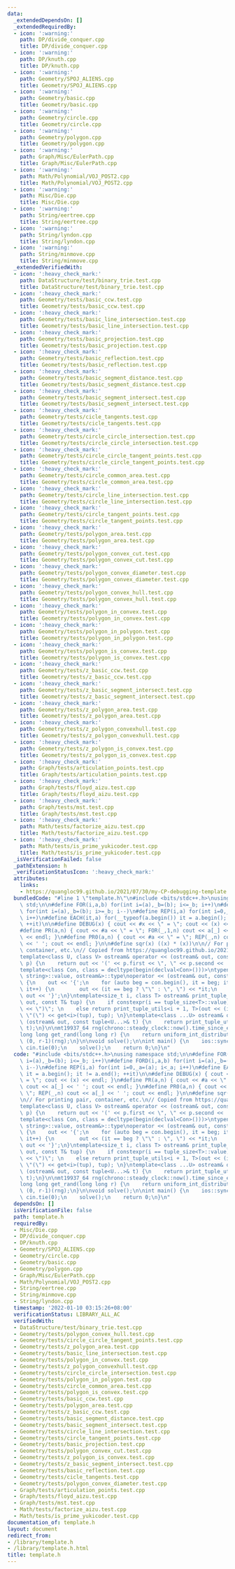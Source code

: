 ```yaml
---
data:
  _extendedDependsOn: []
  _extendedRequiredBy:
  - icon: ':warning:'
    path: DP/divide_conquer.cpp
    title: DP/divide_conquer.cpp
  - icon: ':warning:'
    path: DP/knuth.cpp
    title: DP/knuth.cpp
  - icon: ':warning:'
    path: Geometry/SPOJ_ALIENS.cpp
    title: Geometry/SPOJ_ALIENS.cpp
  - icon: ':warning:'
    path: Geometry/basic.cpp
    title: Geometry/basic.cpp
  - icon: ':warning:'
    path: Geometry/circle.cpp
    title: Geometry/circle.cpp
  - icon: ':warning:'
    path: Geometry/polygon.cpp
    title: Geometry/polygon.cpp
  - icon: ':warning:'
    path: Graph/Misc/EulerPath.cpp
    title: Graph/Misc/EulerPath.cpp
  - icon: ':warning:'
    path: Math/Polynomial/VOJ_POST2.cpp
    title: Math/Polynomial/VOJ_POST2.cpp
  - icon: ':warning:'
    path: Misc/Die.cpp
    title: Misc/Die.cpp
  - icon: ':warning:'
    path: String/eertree.cpp
    title: String/eertree.cpp
  - icon: ':warning:'
    path: String/lyndon.cpp
    title: String/lyndon.cpp
  - icon: ':warning:'
    path: String/minmove.cpp
    title: String/minmove.cpp
  _extendedVerifiedWith:
  - icon: ':heavy_check_mark:'
    path: DataStructure/test/binary_trie.test.cpp
    title: DataStructure/test/binary_trie.test.cpp
  - icon: ':heavy_check_mark:'
    path: Geometry/tests/basic_ccw.test.cpp
    title: Geometry/tests/basic_ccw.test.cpp
  - icon: ':heavy_check_mark:'
    path: Geometry/tests/basic_line_intersection.test.cpp
    title: Geometry/tests/basic_line_intersection.test.cpp
  - icon: ':heavy_check_mark:'
    path: Geometry/tests/basic_projection.test.cpp
    title: Geometry/tests/basic_projection.test.cpp
  - icon: ':heavy_check_mark:'
    path: Geometry/tests/basic_reflection.test.cpp
    title: Geometry/tests/basic_reflection.test.cpp
  - icon: ':heavy_check_mark:'
    path: Geometry/tests/basic_segment_distance.test.cpp
    title: Geometry/tests/basic_segment_distance.test.cpp
  - icon: ':heavy_check_mark:'
    path: Geometry/tests/basic_segment_intersect.test.cpp
    title: Geometry/tests/basic_segment_intersect.test.cpp
  - icon: ':heavy_check_mark:'
    path: Geometry/tests/cicle_tangents.test.cpp
    title: Geometry/tests/cicle_tangents.test.cpp
  - icon: ':heavy_check_mark:'
    path: Geometry/tests/circle_circle_intersection.test.cpp
    title: Geometry/tests/circle_circle_intersection.test.cpp
  - icon: ':heavy_check_mark:'
    path: Geometry/tests/circle_circle_tangent_points.test.cpp
    title: Geometry/tests/circle_circle_tangent_points.test.cpp
  - icon: ':heavy_check_mark:'
    path: Geometry/tests/circle_common_area.test.cpp
    title: Geometry/tests/circle_common_area.test.cpp
  - icon: ':heavy_check_mark:'
    path: Geometry/tests/circle_line_intersection.test.cpp
    title: Geometry/tests/circle_line_intersection.test.cpp
  - icon: ':heavy_check_mark:'
    path: Geometry/tests/circle_tangent_points.test.cpp
    title: Geometry/tests/circle_tangent_points.test.cpp
  - icon: ':heavy_check_mark:'
    path: Geometry/tests/polygon_area.test.cpp
    title: Geometry/tests/polygon_area.test.cpp
  - icon: ':heavy_check_mark:'
    path: Geometry/tests/polygon_convex_cut.test.cpp
    title: Geometry/tests/polygon_convex_cut.test.cpp
  - icon: ':heavy_check_mark:'
    path: Geometry/tests/polygon_convex_diameter.test.cpp
    title: Geometry/tests/polygon_convex_diameter.test.cpp
  - icon: ':heavy_check_mark:'
    path: Geometry/tests/polygon_convex_hull.test.cpp
    title: Geometry/tests/polygon_convex_hull.test.cpp
  - icon: ':heavy_check_mark:'
    path: Geometry/tests/polygon_in_convex.test.cpp
    title: Geometry/tests/polygon_in_convex.test.cpp
  - icon: ':heavy_check_mark:'
    path: Geometry/tests/polygon_in_polygon.test.cpp
    title: Geometry/tests/polygon_in_polygon.test.cpp
  - icon: ':heavy_check_mark:'
    path: Geometry/tests/polygon_is_convex.test.cpp
    title: Geometry/tests/polygon_is_convex.test.cpp
  - icon: ':heavy_check_mark:'
    path: Geometry/tests/z_basic_ccw.test.cpp
    title: Geometry/tests/z_basic_ccw.test.cpp
  - icon: ':heavy_check_mark:'
    path: Geometry/tests/z_basic_segment_intersect.test.cpp
    title: Geometry/tests/z_basic_segment_intersect.test.cpp
  - icon: ':heavy_check_mark:'
    path: Geometry/tests/z_polygon_area.test.cpp
    title: Geometry/tests/z_polygon_area.test.cpp
  - icon: ':heavy_check_mark:'
    path: Geometry/tests/z_polygon_convexhull.test.cpp
    title: Geometry/tests/z_polygon_convexhull.test.cpp
  - icon: ':heavy_check_mark:'
    path: Geometry/tests/z_polygon_is_convex.test.cpp
    title: Geometry/tests/z_polygon_is_convex.test.cpp
  - icon: ':heavy_check_mark:'
    path: Graph/tests/articulation_points.test.cpp
    title: Graph/tests/articulation_points.test.cpp
  - icon: ':heavy_check_mark:'
    path: Graph/tests/floyd_aizu.test.cpp
    title: Graph/tests/floyd_aizu.test.cpp
  - icon: ':heavy_check_mark:'
    path: Graph/tests/mst.test.cpp
    title: Graph/tests/mst.test.cpp
  - icon: ':heavy_check_mark:'
    path: Math/tests/factorize_aizu.test.cpp
    title: Math/tests/factorize_aizu.test.cpp
  - icon: ':heavy_check_mark:'
    path: Math/tests/is_prime_yukicoder.test.cpp
    title: Math/tests/is_prime_yukicoder.test.cpp
  _isVerificationFailed: false
  _pathExtension: h
  _verificationStatusIcon: ':heavy_check_mark:'
  attributes:
    links:
    - https://quangloc99.github.io/2021/07/30/my-CP-debugging-template.html
  bundledCode: "#line 1 \"template.h\"\n#include <bits/stdc++.h>\nusing namespace\
    \ std;\n\n#define FOR(i,a,b) for(int i=(a),_b=(b); i<=_b; i++)\n#define FORD(i,a,b)\
    \ for(int i=(a),_b=(b); i>=_b; i--)\n#define REP(i,a) for(int i=0,_a=(a); i<_a;\
    \ i++)\n#define EACH(it,a) for(__typeof(a.begin()) it = a.begin(); it != a.end();\
    \ ++it)\n\n#define DEBUG(x) { cout << #x << \" = \"; cout << (x) << endl; }\n\
    #define PR(a,n) { cout << #a << \" = \"; FOR(_,1,n) cout << a[_] << ' '; cout\
    \ << endl; }\n#define PR0(a,n) { cout << #a << \" = \"; REP(_,n) cout << a[_]\
    \ << ' '; cout << endl; }\n\n#define sqr(x) ((x) * (x))\n\n// For printing pair,\
    \ container, etc.\n// Copied from https://quangloc99.github.io/2021/07/30/my-CP-debugging-template.html\n\
    template<class U, class V> ostream& operator << (ostream& out, const pair<U, V>&\
    \ p) {\n    return out << '(' << p.first << \", \" << p.second << ')';\n}\n\n\
    template<class Con, class = decltype(begin(declval<Con>()))>\ntypename enable_if<!is_same<Con,\
    \ string>::value, ostream&>::type\noperator << (ostream& out, const Con& con)\
    \ {\n    out << '{';\n    for (auto beg = con.begin(), it = beg; it != con.end();\
    \ it++) {\n        out << (it == beg ? \"\" : \", \") << *it;\n    }\n    return\
    \ out << '}';\n}\ntemplate<size_t i, class T> ostream& print_tuple_utils(ostream&\
    \ out, const T& tup) {\n    if constexpr(i == tuple_size<T>::value) return out\
    \ << \")\"; \n    else return print_tuple_utils<i + 1, T>(out << (i ? \", \" :\
    \ \"(\") << get<i>(tup), tup); \n}\ntemplate<class ...U> ostream& operator <<\
    \ (ostream& out, const tuple<U...>& t) {\n    return print_tuple_utils<0, tuple<U...>>(out,\
    \ t);\n}\n\nmt19937_64 rng(chrono::steady_clock::now().time_since_epoch().count());\n\
    long long get_rand(long long r) {\n    return uniform_int_distribution<long long>\
    \ (0, r-1)(rng);\n}\n\nvoid solve();\n\nint main() {\n    ios::sync_with_stdio(0);\
    \ cin.tie(0);\n    solve();\n    return 0;\n}\n"
  code: "#include <bits/stdc++.h>\nusing namespace std;\n\n#define FOR(i,a,b) for(int\
    \ i=(a),_b=(b); i<=_b; i++)\n#define FORD(i,a,b) for(int i=(a),_b=(b); i>=_b;\
    \ i--)\n#define REP(i,a) for(int i=0,_a=(a); i<_a; i++)\n#define EACH(it,a) for(__typeof(a.begin())\
    \ it = a.begin(); it != a.end(); ++it)\n\n#define DEBUG(x) { cout << #x << \"\
    \ = \"; cout << (x) << endl; }\n#define PR(a,n) { cout << #a << \" = \"; FOR(_,1,n)\
    \ cout << a[_] << ' '; cout << endl; }\n#define PR0(a,n) { cout << #a << \" =\
    \ \"; REP(_,n) cout << a[_] << ' '; cout << endl; }\n\n#define sqr(x) ((x) * (x))\n\
    \n// For printing pair, container, etc.\n// Copied from https://quangloc99.github.io/2021/07/30/my-CP-debugging-template.html\n\
    template<class U, class V> ostream& operator << (ostream& out, const pair<U, V>&\
    \ p) {\n    return out << '(' << p.first << \", \" << p.second << ')';\n}\n\n\
    template<class Con, class = decltype(begin(declval<Con>()))>\ntypename enable_if<!is_same<Con,\
    \ string>::value, ostream&>::type\noperator << (ostream& out, const Con& con)\
    \ {\n    out << '{';\n    for (auto beg = con.begin(), it = beg; it != con.end();\
    \ it++) {\n        out << (it == beg ? \"\" : \", \") << *it;\n    }\n    return\
    \ out << '}';\n}\ntemplate<size_t i, class T> ostream& print_tuple_utils(ostream&\
    \ out, const T& tup) {\n    if constexpr(i == tuple_size<T>::value) return out\
    \ << \")\"; \n    else return print_tuple_utils<i + 1, T>(out << (i ? \", \" :\
    \ \"(\") << get<i>(tup), tup); \n}\ntemplate<class ...U> ostream& operator <<\
    \ (ostream& out, const tuple<U...>& t) {\n    return print_tuple_utils<0, tuple<U...>>(out,\
    \ t);\n}\n\nmt19937_64 rng(chrono::steady_clock::now().time_since_epoch().count());\n\
    long long get_rand(long long r) {\n    return uniform_int_distribution<long long>\
    \ (0, r-1)(rng);\n}\n\nvoid solve();\n\nint main() {\n    ios::sync_with_stdio(0);\
    \ cin.tie(0);\n    solve();\n    return 0;\n}\n"
  dependsOn: []
  isVerificationFile: false
  path: template.h
  requiredBy:
  - Misc/Die.cpp
  - DP/divide_conquer.cpp
  - DP/knuth.cpp
  - Geometry/SPOJ_ALIENS.cpp
  - Geometry/circle.cpp
  - Geometry/basic.cpp
  - Geometry/polygon.cpp
  - Graph/Misc/EulerPath.cpp
  - Math/Polynomial/VOJ_POST2.cpp
  - String/eertree.cpp
  - String/minmove.cpp
  - String/lyndon.cpp
  timestamp: '2022-01-10 03:15:26+08:00'
  verificationStatus: LIBRARY_ALL_AC
  verifiedWith:
  - DataStructure/test/binary_trie.test.cpp
  - Geometry/tests/polygon_convex_hull.test.cpp
  - Geometry/tests/circle_circle_tangent_points.test.cpp
  - Geometry/tests/z_polygon_area.test.cpp
  - Geometry/tests/basic_line_intersection.test.cpp
  - Geometry/tests/polygon_in_convex.test.cpp
  - Geometry/tests/z_polygon_convexhull.test.cpp
  - Geometry/tests/circle_circle_intersection.test.cpp
  - Geometry/tests/polygon_in_polygon.test.cpp
  - Geometry/tests/circle_common_area.test.cpp
  - Geometry/tests/polygon_is_convex.test.cpp
  - Geometry/tests/basic_ccw.test.cpp
  - Geometry/tests/polygon_area.test.cpp
  - Geometry/tests/z_basic_ccw.test.cpp
  - Geometry/tests/basic_segment_distance.test.cpp
  - Geometry/tests/basic_segment_intersect.test.cpp
  - Geometry/tests/circle_line_intersection.test.cpp
  - Geometry/tests/circle_tangent_points.test.cpp
  - Geometry/tests/basic_projection.test.cpp
  - Geometry/tests/polygon_convex_cut.test.cpp
  - Geometry/tests/z_polygon_is_convex.test.cpp
  - Geometry/tests/z_basic_segment_intersect.test.cpp
  - Geometry/tests/basic_reflection.test.cpp
  - Geometry/tests/cicle_tangents.test.cpp
  - Geometry/tests/polygon_convex_diameter.test.cpp
  - Graph/tests/articulation_points.test.cpp
  - Graph/tests/floyd_aizu.test.cpp
  - Graph/tests/mst.test.cpp
  - Math/tests/factorize_aizu.test.cpp
  - Math/tests/is_prime_yukicoder.test.cpp
documentation_of: template.h
layout: document
redirect_from:
- /library/template.h
- /library/template.h.html
title: template.h
---
```

